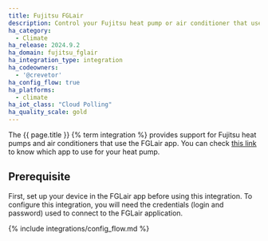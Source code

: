 ```yaml
---
title: Fujitsu FGLair
description: Control your Fujitsu heat pump or air conditioner that uses the FGLair app
ha_category:
  - Climate
ha_release: 2024.9.2
ha_domain: fujitsu_fglair
ha_integration_type: integration
ha_codeowners:
  - '@crevetor'
ha_config_flow: true
ha_platforms:
  - climate
ha_iot_class: "Cloud Polling"
ha_quality_scale: gold
---
```


The {{ page.title }} {% term integration %} provides support for Fujitsu heat pumps and air conditioners that use the FGLair app.
You can check [this link](https://www.fujitsu-general.com/global/support/faq/airstage-mobile/0127.html) to know which app to use for your heat pump.

## Prerequisite

First, set up your device in the FGLair app before using this integration.
To configure this integration, you will need the credentials (login and password) used to connect to the FGLair application.

{% include integrations/config_flow.md %}
